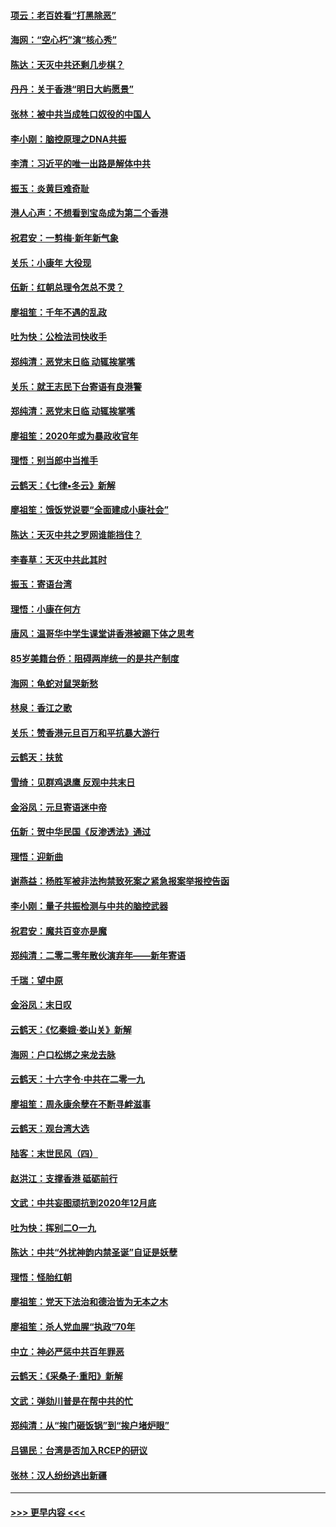 #### [项云：老百姓看“打黑除恶”](../pages/nsc993/n11785398.md?t=01120544) 
#### [海网：“空心朽”演“核心秀”](../pages/nsc993/n11783874.md?t=01120544) 
#### [陈达：天灭中共还剩几步棋？](../pages/nsc993/n11783719.md?t=01120544) 
#### [丹丹：关于香港“明日大屿愿景”](../pages/nsc993/n11783273.md?t=01120544) 
#### [张林：被中共当成牲口奴役的中国人](../pages/nsc993/n11782397.md?t=01120544) 
#### [李小刚：脑控原理之DNA共振](../pages/nsc993/n11780962.md?t=01120544) 
#### [李清：习近平的唯一出路是解体中共](../pages/nsc993/n11780866.md?t=01120544) 
#### [振玉：炎黄巨难奇耻](../pages/nsc993/n11779632.md?t=01120544) 
#### [港人心声：不想看到宝岛成为第二个香港](../pages/nsc993/n11778817.md?t=01120544) 
#### [祝君安：一剪梅‧新年新气象](../pages/nsc993/n11776340.md?t=01120544) 
#### [关乐：小康年 大役现](../pages/nsc993/n11774213.md?t=01120544) 
#### [伍新：红朝总理令怎总不灵？](../pages/nsc993/n11770813.md?t=01120544) 
#### [廖祖笙：千年不遇的乱政](../pages/nsc993/n11770373.md?t=01120544) 
#### [吐为快：公检法司快收手](../pages/nsc993/n11770359.md?t=01120544) 
#### [郑纯清：恶党末日临 动辄挨掌嘴](../pages/nsc993/n11769912.md?t=01120544) 
#### [关乐：就王志民下台寄语有良港警](../pages/nsc993/n11769903.md?t=01120544) 
#### [郑纯清：恶党末日临 动辄挨掌嘴](../pages/nsc993/n11769356.md?t=01120544) 
#### [廖祖笙：2020年或为暴政收官年](../pages/nsc993/n11768216.md?t=01120544) 
#### [理悟：别当郎中当推手](../pages/nsc993/n11768243.md?t=01120544) 
#### [云鹤天：《七律▪冬云》新解](../pages/nsc993/n11768204.md?t=01120544) 
#### [廖祖笙：饿饭党说要“全面建成小康社会”](../pages/nsc993/n11767482.md?t=01120544) 
#### [陈达：天灭中共之罗网谁能挡住？](../pages/nsc993/n11767465.md?t=01120544) 
#### [李春草：天灭中共此其时](../pages/nsc993/n11767452.md?t=01120544) 
#### [振玉：寄语台湾](../pages/nsc993/n11767432.md?t=01120544) 
#### [理悟：小康在何方](../pages/nsc993/n11767394.md?t=01120544) 
#### [唐风：温哥华中学生课堂讲香港被踢下体之思考](../pages/nsc993/n11766848.md?t=01120544) 
#### [85岁美籍台侨：阻碍两岸统一的是共产制度](../pages/nsc993/n11765043.md?t=01120544) 
#### [海网：龟蛇对鼠哭新愁](../pages/nsc993/n11764895.md?t=01120544) 
#### [林泉：香江之歌](../pages/nsc993/n11764415.md?t=01120544) 
#### [关乐：赞香港元旦百万和平抗暴大游行](../pages/nsc993/n11764382.md?t=01120544) 
#### [云鹤天：扶贫](../pages/nsc993/n11764245.md?t=01120544) 
#### [雪绮：见群鸡退鹰  反观中共末日](../pages/nsc993/n11762112.md?t=01120544) 
#### [金浴凤：元旦寄语迷中帝](../pages/nsc993/n11761788.md?t=01120544) 
#### [伍新：贺中华民国《反渗透法》通过](../pages/nsc993/n11761994.md?t=01120544) 
#### [理悟：迎新曲](../pages/nsc993/n11761152.md?t=01120544) 
#### [谢燕益：杨胜军被非法拘禁致死案之紧急报案举报控告函](../pages/nsc993/n11756134.md?t=01120544) 
#### [李小刚：量子共振检测与中共的脑控武器](../pages/nsc993/n11754518.md?t=01120544) 
#### [祝君安：魔共百变亦是魔](../pages/nsc993/n11754469.md?t=01120544) 
#### [郑纯清：二零二零年散伙演弃年——新年寄语](../pages/nsc993/n11754195.md?t=01120544) 
#### [千瑞：望中原](../pages/nsc993/n11754159.md?t=01120544) 
#### [金浴凤：末日叹](../pages/nsc993/n11752359.md?t=01120544) 
#### [云鹤天：《忆秦娥‧娄山关》新解](../pages/nsc993/n11752348.md?t=01120544) 
#### [海网：户口松绑之来龙去脉](../pages/nsc993/n11752328.md?t=01120544) 
#### [云鹤天：十六字令‧中共在二零一九](../pages/nsc993/n11752305.md?t=01120544) 
#### [廖祖笙：周永康余孽在不断寻衅滋事](../pages/nsc993/n11751013.md?t=01120544) 
#### [云鹤天：观台湾大选](../pages/nsc993/n11751007.md?t=01120544) 
#### [陆客：末世民风（四）](../pages/nsc993/n11749203.md?t=01120544) 
#### [赵洪江：支撑香港 砥砺前行](../pages/nsc993/n11748482.md?t=01120544) 
#### [文武：中共妄图顽抗到2020年12月底](../pages/nsc993/n11748446.md?t=01120544) 
#### [吐为快：挥别二O一九](../pages/nsc993/n11748411.md?t=01120544) 
#### [陈达：中共“外扰神韵内禁圣诞”自证是妖孽](../pages/nsc993/n11748226.md?t=01120544) 
#### [理悟：怪胎红朝](../pages/nsc993/n11748206.md?t=01120544) 
#### [廖祖笙：党天下法治和德治皆为无本之木](../pages/nsc993/n11748135.md?t=01120544) 
#### [廖祖笙：杀人党血腥“执政”70年](../pages/nsc993/n11745144.md?t=01120544) 
#### [中立：神必严惩中共百年罪恶](../pages/nsc993/n11744970.md?t=01120544) 
#### [云鹤天：《采桑子‧重阳》新解](../pages/nsc993/n11744948.md?t=01120544) 
#### [文武：弹劾川普是在帮中共的忙](../pages/nsc993/n11744758.md?t=01120544) 
#### [郑纯清：从“挨门砸饭锅”到“挨户堵炉眼”](../pages/nsc993/n11744745.md?t=01120544) 
#### [吕锡民：台湾是否加入RCEP的研议](../pages/nsc993/n11744701.md?t=01120544) 
#### [张林：汉人纷纷逃出新疆](../pages/nsc993/n11743530.md?t=01120544) 

----
#### [ >>> 更早内容 <<< ](../indexes/nsc993-earlier.md)
